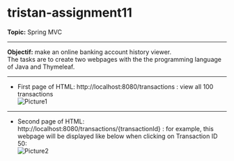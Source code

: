 # tristan-assignment11
<strong>Topic:</strong> Spring MVC
****************
<strong>Objectif:</strong> make an online banking account history viewer.
<br>The tasks are to create two webpages with the the programming language of Java and Thymeleaf.
**************************************************************************************************************************
- First page of HTML: http://localhost:8080/transactions : view all 100 transactions
<br>![Picture1](https://user-images.githubusercontent.com/24350792/164569733-7e1463b8-64b6-4c13-b83f-9899c6b931e5.png)
**************************************************************************************************************************
- Second page of HTML: http://localhost:8080/transactions/{transactionId} : for example, this webpage will be displayed like below when clicking on Transaction ID 50:
<br>![Picture2](https://user-images.githubusercontent.com/24350792/164569762-8c273fbb-ebd4-421b-9601-8c363c861bba.png)
